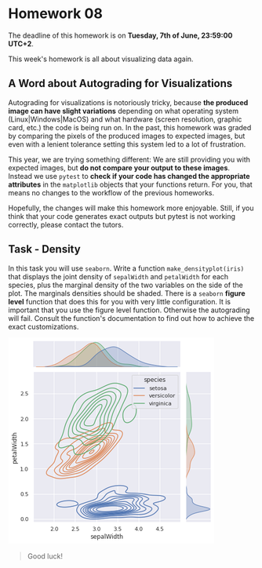 # Homework 08

The deadline of this homework is on **Tuesday, 7th of June, 23:59:00 UTC+2**.

This week's homework is all about visualizing data again.

## A Word about Autograding for Visualizations

Autograding for visualizations is notoriously tricky, because **the produced image can have
slight variations** depending on what operating system (Linux|Windows|MacOS) and what hardware
(screen resolution, graphic card, etc.) the code is being run on. In the past, this homework
was graded by comparing the pixels of the produced images to expected images, but even with a
lenient tolerance setting this system led to a lot of frustration.

This year, we are trying something different: We are still providing you with expected images,
but **do not compare your output to these images**. Instead we use `pytest` to **check if your
code has changed the appropriate attributes** in the `matplotlib` objects that your functions return. For you, that means no changes to the workflow of the previous homeworks.

Hopefully, the changes will make this homework more enjoyable. Still, if you think that your code generates exact outputs but pytest is not working correctly, please contact the tutors.

## **Task - Density**

In this task you will use `seaborn`.
Write a function `make_densityplot(iris)`
that displays the joint density of `sepalWidth` and `petalWidth` for each species, plus the marginal
density of the two variables on the side of the plot. The marginals densities should be shaded.
There is a `seaborn` **figure level** function that does this for you with very little configuration.
It is important that you use the figure level function. Otherwise the autograding will fail.
Consult the function's documentation to find out how to achieve the exact
customizations.

![](expected/kde_joint.png)

> Good luck!
